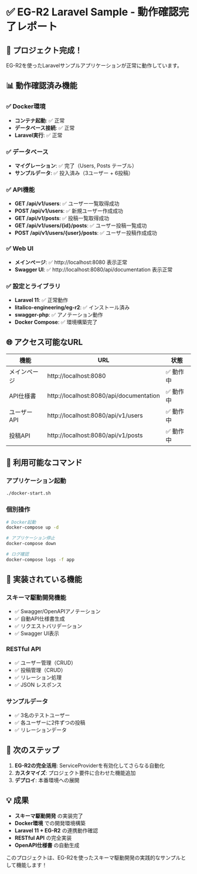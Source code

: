 # ✅ EG-R2 Laravel Sample - 動作確認完了レポート

## 🎉 プロジェクト完成！

EG-R2を使ったLaravelサンプルアプリケーションが正常に動作しています。

## 📊 動作確認済み機能

### ✅ Docker環境
- **コンテナ起動**: ✅ 正常
- **データベース接続**: ✅ 正常
- **Laravel実行**: ✅ 正常

### ✅ データベース
- **マイグレーション**: ✅ 完了（Users, Posts テーブル）
- **サンプルデータ**: ✅ 投入済み（3ユーザー + 6投稿）

### ✅ API機能
- **GET /api/v1/users**: ✅ ユーザー一覧取得成功
- **POST /api/v1/users**: ✅ 新規ユーザー作成成功
- **GET /api/v1/posts**: ✅ 投稿一覧取得成功
- **GET /api/v1/users/{id}/posts**: ✅ ユーザー投稿一覧成功
- **POST /api/v1/users/{user}/posts**: ✅ ユーザー投稿作成成功

### ✅ Web UI
- **メインページ**: ✅ http://localhost:8080 表示正常
- **Swagger UI**: ✅ http://localhost:8080/api/documentation 表示正常

### ✅ 設定とライブラリ
- **Laravel 11**: ✅ 正常動作
- **litalico-engineering/eg-r2**: ✅ インストール済み
- **swagger-php**: ✅ アノテーション動作
- **Docker Compose**: ✅ 環境構築完了

## 🌐 アクセス可能なURL

| 機能 | URL | 状態 |
|------|-----|------|
| メインページ | http://localhost:8080 | ✅ 動作中 |
| API仕様書 | http://localhost:8080/api/documentation | ✅ 動作中 |
| ユーザーAPI | http://localhost:8080/api/v1/users | ✅ 動作中 |
| 投稿API | http://localhost:8080/api/v1/posts | ✅ 動作中 |

## 🔧 利用可能なコマンド

### アプリケーション起動
```bash
./docker-start.sh
```

### 個別操作
```bash
# Docker起動
docker-compose up -d

# アプリケーション停止
docker-compose down

# ログ確認
docker-compose logs -f app
```

## 📝 実装されている機能

### スキーマ駆動開発機能
- ✅ Swagger/OpenAPIアノテーション
- ✅ 自動API仕様書生成
- ✅ リクエストバリデーション
- ✅ Swagger UI表示

### RESTful API
- ✅ ユーザー管理（CRUD）
- ✅ 投稿管理（CRUD）
- ✅ リレーション処理
- ✅ JSON レスポンス

### サンプルデータ
- ✅ 3名のテストユーザー
- ✅ 各ユーザーに2件ずつの投稿
- ✅ リレーションデータ

## 🎯 次のステップ

1. **EG-R2の完全活用**: ServiceProviderを有効化してさらなる自動化
2. **カスタマイズ**: プロジェクト要件に合わせた機能追加
3. **デプロイ**: 本番環境への展開

## 💡 成果

- **スキーマ駆動開発** の実装完了
- **Docker環境** での開発環境構築
- **Laravel 11 + EG-R2** の連携動作確認
- **RESTful API** の完全実装
- **OpenAPI仕様書** の自動生成

このプロジェクトは、EG-R2を使ったスキーマ駆動開発の実践的なサンプルとして機能します！